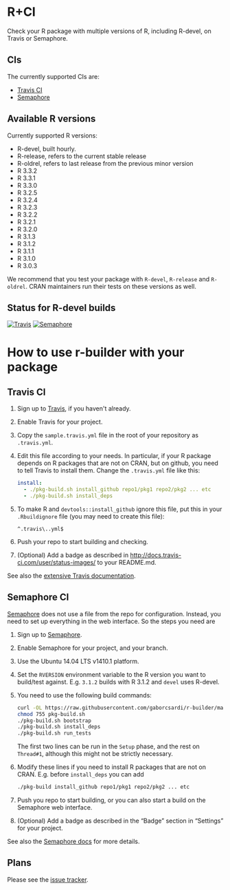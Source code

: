 
# R+CI

Check your R package with multiple versions of R, including R-devel, on Travis or Semaphore.

## CIs

The currently supported CIs are:
* [Travis CI](http://travis-ci.org)
* [Semaphore](http://semaphoreapp.com)

## Available R versions

Currently supported R versions:
* R-devel, built hourly.
* R-release, refers to the current stable release
* R-oldrel, refers to last release from the previous minor version
* R 3.3.2
* R 3.3.1
* R 3.3.0
* R 3.2.5
* R 3.2.4
* R 3.2.3
* R 3.2.2
* R 3.2.1
* R 3.2.0
* R 3.1.3
* R 3.1.2
* R 3.1.1
* R 3.1.0
* R 3.0.3

We recommend that you test your package with `R-devel`, `R-release` and `R-oldrel`.
CRAN maintainers run their tests on these versions as well.

## Status for R-devel builds

[![Travis](https://travis-ci.org/metacran/r-builder.svg?branch=travis-devel)](https://travis-ci.org/metacran/r-builder)
[![Semaphore](https://semaphoreapp.com/api/v1/projects/414ed80e-64af-46fc-8d50-2c6371e4adca/281321/badge.svg)](https://semaphoreapp.com/gaborcsardi/r-builder)

# How to use r-builder with your package

## Travis CI

1. Sign up to [Travis](https://travis-ci.org), if you haven't already.
2. Enable Travis for your project.
3. Copy the `sample.travis.yml` file in the root of your repository as `.travis.yml`.
4. Edit this file according to your needs. In particular, if your R package
   depends on R packages that are not on CRAN, but on github, you need to tell Travis
   to install them. Change the `.travis.yml` file like this:
   
    ```yaml
    install:
      - ./pkg-build.sh install_github repo1/pkg1 repo2/pkg2 ... etc
      - ./pkg-build.sh install_deps
    ```

5. To make R and `devtools::install_github` ignore this file, put this in your
   `.Rbuildignore` file (you may need to create this file):

    ```
    ^.travis\..yml$
    ```

6. Push your repo to start building and checking.
7. (Optional) Add a badge as described in http://docs.travis-ci.com/user/status-images/
   to your README.md.

See also the [extensive Travis documentation](http://docs.travis-ci.com/).

## Semaphore CI

[Semaphore](http://semaphoreapp.com) does not use a file from the repo for
configuration. Instead, you need to set up everything in the web interface.
So the steps you need are

1. Sign up to [Semaphore](http://semaphoreapp.com).
2. Enable Semaphore for your project, and your branch.
3. Use the Ubuntu 14.04 LTS v1410.1 platform.
4. Set the `RVERSION` environment variable to the R version you want
   to build/test against. E.g. `3.1.2` builds with R 3.1.2 and `devel` uses
   R-devel.
5. You need to use the following build commands:

    ```sh
    curl -OL https://raw.githubusercontent.com/gaborcsardi/r-builder/master/pkg-build.sh
    chmod 755 pkg-build.sh
    ./pkg-build.sh bootstrap
    ./pkg-build.sh install_deps
    ./pkg-build.sh run_tests
    ```

   The first two lines can be run in the `Setup` phase, and the rest on
   `Thread#1`, although this might not be strictly necessary.
   
6. Modify these lines if you need to install R packages that are not on
    CRAN. E.g. before `install_deps` you can add

    ```sh
	./pkg-build install_github repo1/pkg1 repo2/pkg2 ... etc
	```

7. Push you repo to start building, or you can also start a build on the
    Semaphore web interface.
8. (Optional) Add a badge as described in the “Badge” section in “Settings”
   for your project.

See also the [Semaphore docs](https://semaphoreapp.com/docs/) for more details.

## Plans

Please see the [issue tracker](https://github.com/metacran/r-builder/issues).
